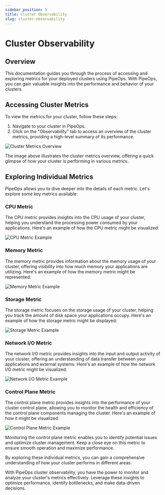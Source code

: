 ```yaml
---
sidebar_position: 5
title: Cluster Observability
slug: cluster-observability
---
```


# Cluster Observability

## Overview

This documentation guides you through the process of accessing and exploring metrics for your deployed clusters using PipeOps. With PipeOps, you can gain valuable insights into the performance and behavior of your clusters.

## Accessing Cluster Metrics

To view the metrics for your cluster, follow these steps:

1. Navigate to your cluster in PipeOps.
2. Click on the "Observability" tab to access an overview of the cluster metrics, providing a high-level summary of its performance.

![Cluster Metrics Overview](https://docImages/observability/overview.png)

The image above illustrates the cluster metrics overview, offering a quick glimpse of how your cluster is performing in various metrics.

## Exploring Individual Metrics

PipeOps allows you to dive deeper into the details of each metric. Let's explore some key metrics available:

### CPU Metric

The CPU metric provides insights into the CPU usage of your cluster, helping you understand the processing power consumed by your applications. Here's an example of how the CPU metric might be visualized:

![CPU Metric Example](https://docImages/observability/CPU.png)

### Memory Metric

The memory metric provides information about the memory usage of your cluster, offering visibility into how much memory your applications are utilizing. Here's an example of how the memory metric might be represented:

![Memory Metric Example](https://docImages/observability/memory.png)

### Storage Metric

The storage metric focuses on the storage usage of your cluster, helping you track the amount of disk space your applications occupy. Here's an example of how the storage metric might be displayed:

![Storage Metric Example](https://docImages/observability/storage.png)

### Network I/O Metric

The network I/O metric provides insights into the input and output activity of your cluster, offering an understanding of data transfer between your applications and external systems. Here's an example of how the network I/O metric might be visualized:

![Network I/O Metric Example](https://docImages/observability/network.png)

### Control Plane Metric

The control plane metric provides insights into the performance of your cluster control plane, allowing you to monitor the health and efficiency of the control plane components managing the cluster. Here's an example of how it might be visualized:

![Control Plane Metric Example](https://docImages/observability/plane.png)

Monitoring the control plane metric enables you to identify potential issues and optimize cluster management. Keep a close eye on this metric to ensure smooth operation and maximize performance.

By exploring these individual metrics, you can gain a comprehensive understanding of how your cluster performs in different areas.

With PipeOps cluster observability, you have the power to monitor and analyze your cluster's metrics effectively. Leverage these insights to optimize performance, identify bottlenecks, and make data-driven decisions.